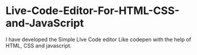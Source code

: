 # Live-Code-Editor-For-HTML-CSS-and-JavaScript
I have developed the Simple LIve Code editor Like codepen with the help of HTML, CSS and javascript.
